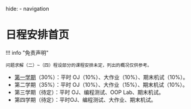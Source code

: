 hide:
    - navigation

# 日程安排首页

!!! info "免责声明"

    问题求解（二）~（四）程设部分的课程安排未定，列出的概况仅供参考。

+ [第一学期](../ps1/)（30%）：平时 OJ（10%）、大作业（10%）、期末机试（10%）。
+ 第二学期（35%）：平时 OJ（10%）、大作业（15%）、期末机试（10%）。
+ 第三学期（待定）：平时 OJ、编程测试、OOP Lab、期末机试。
+ 第四学期（待定）：平时OJ、编程测试、大作业、期末机试。